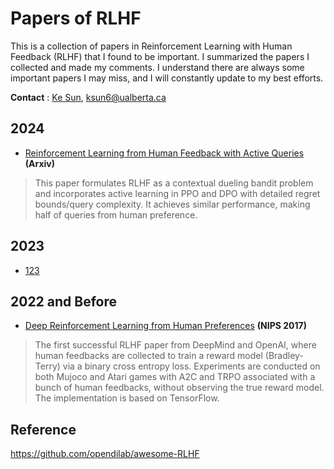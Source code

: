 # Papers of RLHF

This is a collection of papers in Reinforcement Learning with Human Feedback (RLHF) that I found to be important. I summarized the papers I collected and made my comments. I understand there are always some important papers I may miss, and I will constantly update to my best efforts.

**Contact** : [Ke Sun](https://sites.google.com/view/kesun), ksun6@ualberta.ca

## 2024

* [Reinforcement Learning from Human Feedback with Active Queries](https://arxiv.org/pdf/2402.09401.pdf) **(Arxiv)**
> This paper formulates RLHF as a contextual dueling bandit problem and incorporates active learning in PPO and DPO with detailed regret bounds/query complexity. It achieves similar performance, making half of queries from human preference.



## 2023

* [123](https://arxiv.org/pdf/2110.03155.pdf) 


## 2022 and Before

* [Deep Reinforcement Learning from Human Preferences](https://arxiv.org/pdf/1706.03741.pdf) **(NIPS 2017)**
> The first successful RLHF paper from DeepMind and OpenAI, where human feedbacks are collected to train a reward model (Bradley-Terry) via a binary cross entropy loss. Experiments are conducted on both Mujoco and Atari games with A2C and TRPO associated with a bunch of human feedbacks, without observing the true reward model. The implementation is based on TensorFlow.


## Reference

https://github.com/opendilab/awesome-RLHF
